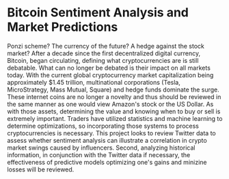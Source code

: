 # Bitcoin Sentiment Analysis and Market Predictions  

Ponzi scheme? The currency of the future? A hedge against the stock market? After a decade since the first decentralized digital currency, Bitcoin, began circulating, defining what cryptocurrencies are is still debatable. What can no longer be debated is their impact on all markets today. With the current global cryptocurrency market capitalization being approximately $1.45 trillion, multinational corporations (Tesla, MicroStrategy, Mass Mutual, Square) and hedge funds dominate the surge. These internet coins are no longer a novelty and thus should be reviewed in the same manner as one would view Amazon's stock or the US Dollar. As with those assets, determining the value and knowing when to buy or sell is extremely important. Traders have utilized statistics and machine learning to determine optimizations, so incorporating those systems to process cryptocurrencies is necessary. This project looks to review Twitter data to assess whether sentiment analysis can illustrate a correlation in crypto market swings caused by influencers. Second, analyzing historical information, in conjunction with the Twitter data if necessary, the effectiveness of predictive models optimizing one's gains and minizine losses will be reviewed.
